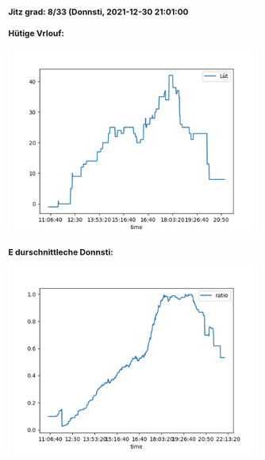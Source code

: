 ### Jitz grad: 8/33 (Donnsti, 2021-12-30 21:01:00

### Hütige Vrlouf:
![Graph](Today.png)

### E durschnittleche Donnsti:
![Graph](Donnsti.png)